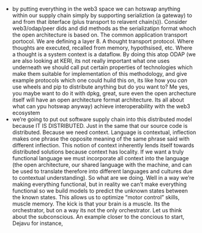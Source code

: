 - by putting everything in the web3 space we can hotswap anything within our supply chain simply by supporting serializtion (a gateway) to and from that ibterface (plus transport to relavent chain(s)). Consider web3/odap/peer dids and did methods as the serializatipn format whoch the open architecture is based on. The common application transport portocol. We are defining a layer 8. A thought transport protocol. Where thoughts are executed, recalled from memory, hypothsised, etc. Where a thought is a system context is a dataflow. By doing this atop ODAP (we are also looking at KERI, its not really important what one uses underneath we should call put certain properties of technologies which make them suitable for implementation of this methodology, and give example protocols which one could huild this on, its like how you *can* use wheels and pip to distribute anything but do you want to? Me yes, you maybe want to do it with dpkg, great, sure even the open archecture itself will have an open architecture format architecture. Its all about what can ypu hotswap anyway) achieve interoperability with the web3 ecosystem
- we’re going to put out software supply chain into this distributed model because IT IS DISTRIBUTED. Just in the same that our source code is distributed. Because we need context. Language is contextual, inflection makes one phrase the opposite meaning of the same phrase said with different inflection. This notion of context inherently lends itself towards distributed solutions because context has locality. If we want a truly functional language we must incorporate all context into the language (the open architecture, our shared language with the machine, and can be used to translate therefore into different languages and cultures due to contextual understanding). So what are we doing. Well in a way we’re making everything functional, but in reality we can’t make everything functional so we build models to predict the unknown states between the known states. This allows us to optimize “motor control” skills, muscle memory. The kick is that your brain is a muscle. Its the orchestrator, but on a way its not the only orchestrator. Let us think about the subconscious. An example closer to the concious to start, Dejavu for instance,